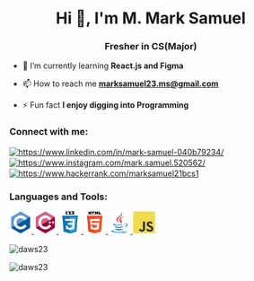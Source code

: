 <h1 align="center">Hi 👋, I'm M. Mark Samuel</h1>
<h3 align="center">Fresher in CS(Major)</h3>

- 🌱 I’m currently learning **React.js and Figma**

- 📫 How to reach me **marksamuel23.ms@gmail.com**

- ⚡ Fun fact **I enjoy digging into Programming**

<h3 align="left">Connect with me:</h3>
<p align="left">
<a href="https://linkedin.com/in/https://www.linkedin.com/in/mark-samuel-040b79234/" target="blank"><img align="center" src="https://raw.githubusercontent.com/rahuldkjain/github-profile-readme-generator/master/src/images/icons/Social/linked-in-alt.svg" alt="https://www.linkedin.com/in/mark-samuel-040b79234/" height="30" width="40" /></a>
<a href="https://instagram.com/https://www.instagram.com/mark.samuel.520562/" target="blank"><img align="center" src="https://raw.githubusercontent.com/rahuldkjain/github-profile-readme-generator/master/src/images/icons/Social/instagram.svg" alt="https://www.instagram.com/mark.samuel.520562/" height="30" width="40" /></a>
<a href="https://www.hackerrank.com/https://www.hackerrank.com/marksamuel21bcs1" target="blank"><img align="center" src="https://raw.githubusercontent.com/rahuldkjain/github-profile-readme-generator/master/src/images/icons/Social/hackerrank.svg" alt="https://www.hackerrank.com/marksamuel21bcs1" height="30" width="40" /></a>
</p>

<h3 align="left">Languages and Tools:</h3>
<p align="left"> <a href="https://www.cprogramming.com/" target="_blank" rel="noreferrer"> <img src="https://raw.githubusercontent.com/devicons/devicon/master/icons/c/c-original.svg" alt="c" width="40" height="40"/> </a> <a href="https://www.w3schools.com/cpp/" target="_blank" rel="noreferrer"> <img src="https://raw.githubusercontent.com/devicons/devicon/master/icons/cplusplus/cplusplus-original.svg" alt="cplusplus" width="40" height="40"/> </a> <a href="https://www.w3schools.com/css/" target="_blank" rel="noreferrer"> <img src="https://raw.githubusercontent.com/devicons/devicon/master/icons/css3/css3-original-wordmark.svg" alt="css3" width="40" height="40"/> </a> <a href="https://www.w3.org/html/" target="_blank" rel="noreferrer"> <img src="https://raw.githubusercontent.com/devicons/devicon/master/icons/html5/html5-original-wordmark.svg" alt="html5" width="40" height="40"/> </a> <a href="https://www.java.com" target="_blank" rel="noreferrer"> <img src="https://raw.githubusercontent.com/devicons/devicon/master/icons/java/java-original.svg" alt="java" width="40" height="40"/> </a> <a href="https://developer.mozilla.org/en-US/docs/Web/JavaScript" target="_blank" rel="noreferrer"> <img src="https://raw.githubusercontent.com/devicons/devicon/master/icons/javascript/javascript-original.svg" alt="javascript" width="40" height="40"/> </a> </p>

<p><img align="center" src="https://github-readme-stats.vercel.app/api/top-langs?username=daws23&show_icons=true&locale=en&layout=compact" alt="daws23" /></p>

<p><img align="center" src="https://github-readme-streak-stats.herokuapp.com/?user=daws23&" alt="daws23" /></p>
